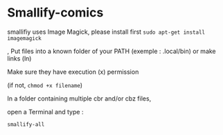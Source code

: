 # Smallify-comics

smallifiy uses Image Magick, please install first
`sudo apt-get install imagemagick`


, Put files into a known folder of your PATH (exemple : .local/bin)
or make links (ln)

Make sure they have execution (x) permission

(if not, `chmod +x filename`)

In a folder containing multiple cbr and/or cbz files,

open a Terminal and type :

`smallify-all`
